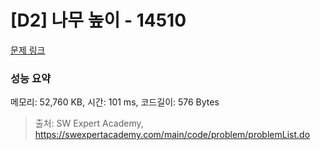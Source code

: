 # [D2] 나무 높이 - 14510 

[문제 링크](https://swexpertacademy.com/main/code/problem/problemDetail.do?contestProbId=AYFofW8qpXYDFAR4) 

### 성능 요약

메모리: 52,760 KB, 시간: 101 ms, 코드길이: 576 Bytes



> 출처: SW Expert Academy, https://swexpertacademy.com/main/code/problem/problemList.do